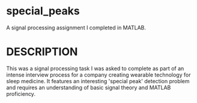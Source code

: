 # special_peaks
A signal processing assignment I completed in MATLAB.

# DESCRIPTION
This was a signal processing task I was asked to complete as part of an intense interview process for a company creating wearable technology for sleep medicine. It features an interesting 'special peak' detection problem and requires an understanding of basic signal theory and MATLAB proficiency. 
